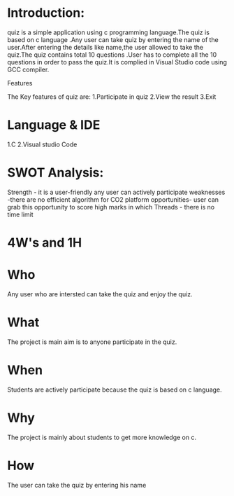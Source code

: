 # Introduction:

quiz is a simple application using c programming language.The quiz is based on c language .Any user can take quiz by entering the name of the user.After entering the details like name,the user allowed to take the quiz.The quiz contains total 10 questions .User has to complete all the 10 questions in order to pass the quiz.It is complied in Visual Studio code using GCC compiler.

Features

The Key features of quiz are: 1.Participate in quiz 2.View the result 3.Exit

# Language & IDE

1.C
2.Visual studio Code

# SWOT Analysis:

Strength - it is a user-friendly any user can actively participate
weaknesses -there are no efficient algorithm for CO2 platform
 opportunities- user can grab this opportunity to score high marks in which
 Threads - there is no time limit

# 4W's and 1H
# Who
Any user who are intersted can take the quiz and enjoy the quiz.

# What
The project is main aim is to anyone participate in the quiz.

# When
Students are actively participate because the quiz is based on c language.

# Why
The project is mainly about students to get more knowledge on c.

# How
The user can take the quiz by entering his name
